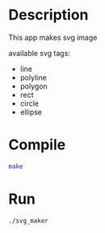# Description
This app makes svg image

available svg tags:
 - line
 - polyline
 - polygon
 - rect
 - circle
 - ellipse

# Compile
```bash
make
```

# Run
```bash
./svg_maker
```